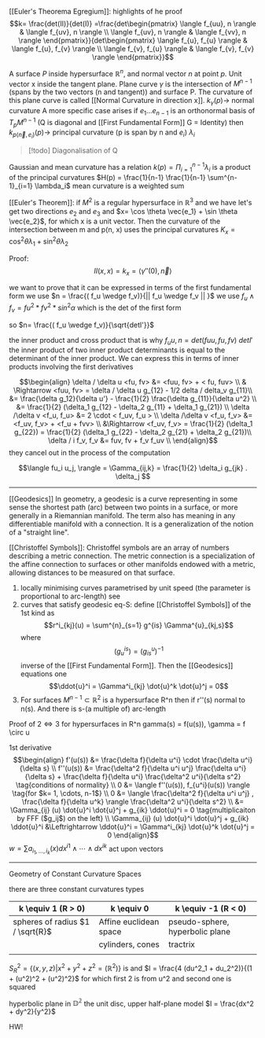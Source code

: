 [[Euler's Theorema Egregium]]: 
highlights of he proof
$$k= \frac{det(II)}{det(I)} =\frac{det\begin{pmatrix} \langle f_{uu}, n \rangle & \langle f_{uv}, n \rangle \\  \langle f_{uv}, n \rangle & \langle f_{vv}, n \rangle  \end{pmatrix}}{det\begin{pmatrix} \langle f_{u}, f_{u} \rangle & \langle f_{u}, f_{v} \rangle \\  \langle f_{v}, f_{u} \rangle & \langle f_{v}, f_{v} \rangle  \end{pmatrix}}$$


A surface $P$ inside hypersurface $\mathbb{R}^n$, and normal vector $n$ at point $p$. Unit vector x inside the tangent plane. 
Plane curve $\gamma$ is the intersection of $M^{n-1}$ (spans by the two vectors (n and tangent)) and surface P. The curvature of this plane curve is called  [[Normal Curvature in direction x]]. 
$k_\gamma (p) \rightarrow$ normal curvature
A more specific case arises if $e_1 ... e_{n-1}$ is an orthonormal basis of $T_pM^{n-1}$ (Q is diagonal and [[First Fundamental Form]] G = Identity) then 
	$k_{p(\vec{n}, e_i)} (p) \rightarrow$ principal curvature (p is span by n and $e_i$) $\lambda_i$

>[!todo] Diagonalisation of Q

Gaussian and mean curvature has a relation 
	$k(p) = \Pi^{n-1}_{i=1} \lambda_i$ is a product of the principal curvatures
	$H(p) = \frac{1}{n-1} \frac{1}{n-1} \sum^{n-1}_{i=1} \lambda_i$ mean curvature is a weighted sum

[[Euler's Theorem]]: if $M^2$ is a regular hypersurface in $\mathbb{R}^3$ and we have 
let's get two directions $e_2$ and $e_3$ and $x= \cos \theta \vec{e_1} + \sin \theta \vec{e_2}$, for which x is a unit vector. Then the curvature of the intersection between m and p(n, x) uses the principal curvatures $K_x= \cos^2 \theta \lambda_1 + \sin^2 \theta \lambda_2$ 

Proof: 
$$II (x,x) = k_x = \langle \gamma''(0), \vec{n} \rangle$$

we want to prove that it can be expressed in terms of the first fundamental form
we use $n = \frac{( f_u \wedge f_v)}{|| f_u \wedge f_v || }$
we use $f_u \wedge f_v  = fu^2 * fv^2 * sin^2 \alpha$ which is the det of the first form

so $n= \frac{( f_u \wedge f_v)}{\sqrt{detI'}}$

the 
inner product and cross product that is why $f_uu, n = det(fuu, fu, fv) \ detI '$
the inner product of two inner product determinants is equal to the determinant of the inner product. We can express this in terms of inner products involving the first derivatives

$$\begin{align}
\delta / \delta u <fu, fv> &= <fuu, fv> + < fu, fuv> \\ & \Rightarrow <fuu, fv> = \delta / \delta u g_{12} - 1/2 delta / delta_v g_{11}\\ &= \frac{\delta g_12}{\delta u'} - \frac{1}{2} \frac{\delta g_{11}}{\delta u^2} \\ &= \frac{1}{2} (\delta_1 g_{12} - \delta_2 g_{11} + \delta_1 g_{21}) \\
\delta /\delta v <f_u, f_u> &= 2 \cdot < f_uv, f_u > \\
\delta /\delta v <f_u, f_v> &= <f_uv, f_v> + <f_u + fvv> \\ &\Rightarrow <f_uv, f_v> = \frac{1}{2} (\delta_1 g_{22}) = \frac{1}{2} (\delta_1 g_{22} - \delta_2 g_{21} + \delta_2 g_{21})\\
\delta / i f_v, f_v &= fuv, fv + f_v f_uv \\
\end{align}$$
they cancel out in the process of the computation

$$\langle fu_i u_j, \rangle = \Gamma_{ij,k} = \frac{1}{2} \delta_i g_{jk} . \delta_j $$

- - -
[[Geodesics]]
In geometry, a geodesic is a curve representing in some sense the shortest path (arc) between two points in a surface, or more generally in a Riemannian manifold. The term also has meaning in any differentiable manifold with a connection. It is a generalization of the notion of a "straight line".

[[Christoffel Symbols]]: Christoffel symbols are an array of numbers describing a metric connection. The metric connection is a specialization of the affine connection to surfaces or other manifolds endowed with a metric, allowing distances to be measured on that surface. 

1. locally minimising curves parametrised by unit speed (the parameter is proportional to arc-length) see 
2. curves that satisfy geodesic eq-S: define [[Christoffel Symbols]] of the 1st kind as $$r^i_{kj}(u) = \sum^{n}_{s=1} g^{is} \Gamma^{u}_{kj,s}$$ where $$(g_{u}^{is}) = (g^{u}_{is})^{-1}$$ inverse of the [[First Fundamental Form]]. Then the [[Geodesics]] equations one $$\ddot{u}^i = \Gamma^i_{kj} \dot{u}^k \dot{u}^j = 0$$ 
3. For surfaces $M^{n-1} \subset \mathbb{R}^2$ is a hypersurface R^n then  if r''(s) normal to  n(s). And there is s-(a multiple of) arc-length

Proof of $2 \Leftrightarrow 3$ for hypersurfaces in R^n
gamma(s) = f(u(s)), \gamma = f \circ u 

1st derivative
$$\begin{align}
f'(u(s)) &= \frac{\delta f}{\delta u^i} \cdot \frac{\delta u^i}{\delta s} \\
f''(u(s)) &=  \frac{\delta^2 f}{\delta u^i u^j}  \frac{\delta u^i}{\delta s} + \frac{\delta f}{\delta u^i} \frac{\delta^2 u^i}{\delta s^2} \tag{conditions of normality} \\
0 &= \langle f''(u(s)), f_{u^i}(u(s)) \rangle \tag{for $k= 1, \cdots, n-1$} \\
0 &= \langle \frac{\delta^2 f}{\delta u^i u^j} , \frac{\delta f}{\delta u^k}  \rangle \frac{\delta^2 u^i}{\delta s^2} \\ &= \Gamma_{ij} (u) \dot{u}^i \dot{u}^j + g_{ik} \ddot{u}^i = 0 \tag{multiplicaiton by FFF ($g_ij$) on the left} \\
\Gamma_{ij} (u) \dot{u}^i \dot{u}^j + g_{ik} \ddot{u}^i &\Leftrightarrow \ddot{u}^i = \Gamma^i_{kj} \dot{u}^k \dot{u}^j = 0
\end{align}$$
$w = \sum a_{i_1, ... , i_k} (x) d x^{i1} \wedge \cdots \wedge d x^{ik}$ act upon vectors 

- - -
Geometry of Constant Curvature Spaces

there are three constant curvatures types 

| k \equiv 1 (R > 0)               | k \equiv 0             | k  \equiv -1 (R < 0)            |
| -------------------------------- | ---------------------- | ------------------------------- |
| spheres of radius $1 / \sqrt{R}$ | Affine euclidean space | pseudo-sphere, hyperbolic plane |
|                                  | cylinders, cones       | tractrix                        |
|                                  |                        |                                 |

$S^2_R = \{ (x,y,z) | x^2 + y^2 + z^2 =(\mathbb{R}^2) \}$ is 
and $I = \frac{4 (du^2_1 + du_2^2)}{(1 + (u^2)^2 + (u^2)^2}$ for which first 2 is from u^2 and second one is squared

hyperbolic plane in $\mathbb{D^2}$ the unit disc, 
upper half-plane model $I = \frac{dx^2 + dy^2}{y^2}$ 

HW!